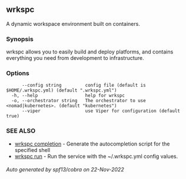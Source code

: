 ## wrkspc

A dynamic workspace environment built on containers.

### Synopsis


wrkspc allows you to easily build and deploy platforms, and contains
everything you need from development to infrastructure.


### Options

```
      --config string         config file (default is $HOME/.wrkspc.yml) (default ".wrkspc.yml")
  -h, --help                  help for wrkspc
  -o, --orchestrator string   The orchestrator to use <nomad|kubernetes>. (default "kubernetes")
      --viper                 use Viper for configuration (default true)
```

### SEE ALSO

* [wrkspc completion](wrkspc_completion.md)	 - Generate the autocompletion script for the specified shell
* [wrkspc run](wrkspc_run.md)	 - Run the service with the ~/.wrkspc.yml config values.

###### Auto generated by spf13/cobra on 22-Nov-2022

